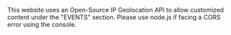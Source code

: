 This website uses an Open-Source IP Geolocation API to allow customized content under the "EVENTS" section. Please use node.js if facing a CORS error using the console.  